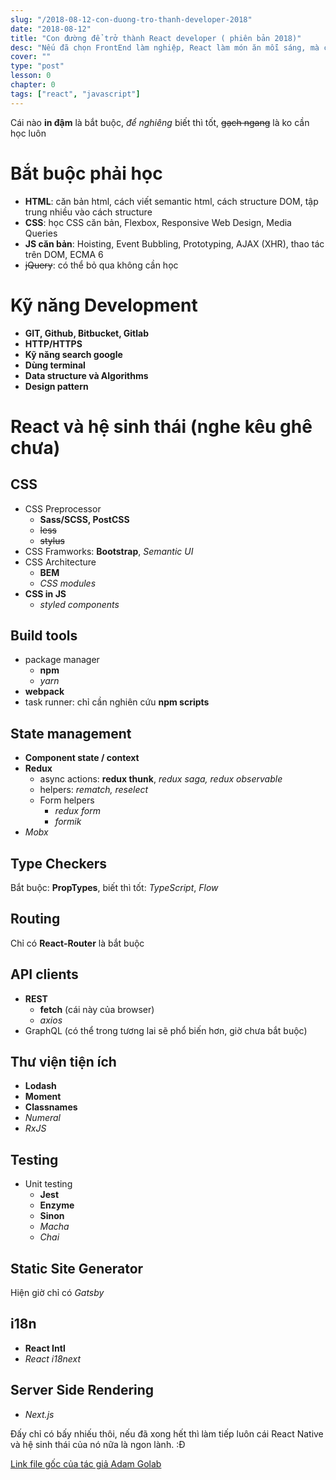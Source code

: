 ```yaml
---
slug: "/2018-08-12-con-duong-tro-thanh-developer-2018"
date: "2018-08-12"
title: "Con đường để trở thành React developer ( phiên bản 2018)"
desc: "Nếu đã chọn FrontEnd làm nghiệp, React làm món ăn mỗi sáng, mà chưa biết cần học cái gì, hy vọng bài viết này sẽ có ích"
cover: ""
type: "post"
lesson: 0
chapter: 0
tags: ["react", "javascript"]
---
```


Cái nào **in đậm** là bắt buộc, *để nghiêng* biết thì tốt, <del>gạch ngang</del> là ko cần học luôn

# Bắt buộc phải học

- **HTML**: căn bản html, cách viết semantic html, cách structure DOM, tập trung nhiều vào cách structure
- **CSS**: học CSS căn bản, Flexbox, Responsive Web Design, Media Queries
- **JS căn bản**: Hoisting, Event Bubbling, Prototyping, AJAX (XHR), thao tác trên DOM, ECMA 6
- <del>jQuery</del>: có thể bỏ qua không cần học

# Kỹ năng Development

- **GIT, Github, Bitbucket, Gitlab**
- **HTTP/HTTPS**
- **Kỹ năng search google**
- **Dùng terminal**
- **Data structure và Algorithms**
- **Design pattern**

# React và hệ sinh thái (nghe kêu ghê chưa)

## CSS
- CSS Preprocessor
  - **Sass/SCSS, PostCSS**
  - <del>less</del>
  - <del>stylus</del>
- CSS Framworks: **Bootstrap**, *Semantic UI*
- CSS Architecture
  - **BEM**
  - *CSS modules*
- **CSS in JS**
  - *styled components*

## Build tools

- package manager
  - **npm**
  - *yarn*
- **webpack**
- task runner: chỉ cần nghiên cứu **npm scripts**

## State management

- **Component state / context**
- **Redux**
  - async actions: **redux thunk**, *redux saga, redux observable*
  - helpers: *rematch, reselect*
  - Form helpers
    - *redux form*
    - *formik*
- *Mobx*

## Type Checkers

Bắt buộc: **PropTypes**, biết thì tốt: *TypeScript*, *Flow*

## Routing

Chỉ có **React-Router** là bắt buộc

## API clients

- **REST**
  - **fetch** (cái này của browser)
  - *axios*
- GraphQL (có thể trong tương lai sẽ phổ biến hơn, giờ chưa bắt buộc)

## Thư viện tiện ích

- **Lodash**
- **Moment**
- **Classnames**
- *Numeral*
- *RxJS*

## Testing

- Unit testing
  - **Jest**
  - **Enzyme**
  - **Sinon**
  - *Macha*
  - *Chai*

## Static Site Generator

Hiện giờ chỉ có *Gatsby*


## i18n

- **React Intl**
- *React i18next*

## Server Side Rendering

- *Next.js*

Đấy chỉ có bấy nhiếu thôi, nếu đã xong hết thì làm tiếp luôn cái React Native và hệ sinh thái của nó nữa là ngon lành. :Đ

[Link file gốc của tác giả Adam Golab](https://raw.githubusercontent.com/adam-golab/react-developer-roadmap/master/roadmap.png)